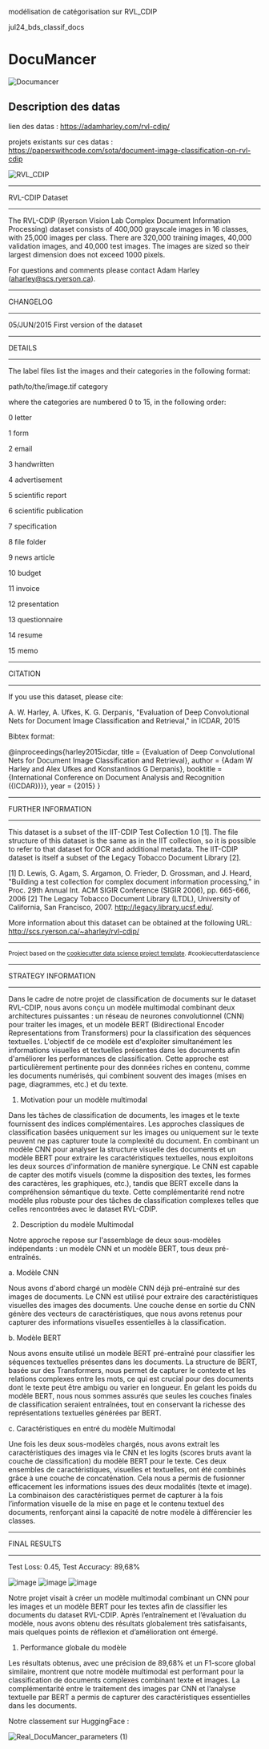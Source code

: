 modélisation de catégorisation sur RVL_CDIP

jul24_bds_classif_docs

DocuMancer
==============================

![Documancer](https://github.com/user-attachments/assets/a63fed46-26eb-4792-a3c8-3935ceee48c2)

Description des datas
------------
lien des datas : https://adamharley.com/rvl-cdip/

projets existants sur ces datas : https://paperswithcode.com/sota/document-image-classification-on-rvl-cdip

![RVL_CDIP](https://github.com/user-attachments/assets/c6b260cf-418d-4f9d-9ba8-ffac4b8f37b4)

________________

RVL-CDIP Dataset
________________

The RVL-CDIP (Ryerson Vision Lab Complex Document Information Processing) dataset consists of 400,000 grayscale images in 16 classes, with 25,000 images per class. There are 320,000 training images, 40,000 validation images, and 40,000 test images. The images are sized so their largest dimension does not exceed 1000 pixels.

For questions and comments please contact Adam Harley (aharley@scs.ryerson.ca).

_________

CHANGELOG
_________

05/JUN/2015	First version of the dataset

_______

DETAILS
_______

The label files list the images and their categories in the following format:

path/to/the/image.tif category

where the categories are numbered 0 to 15, in the following order:

0 letter

1 form

2 email

3 handwritten

4 advertisement

5 scientific report

6 scientific publication

7 specification

8 file folder

9 news article

10 budget

11 invoice

12 presentation

13 questionnaire

14 resume

15 memo

________

CITATION
________

If you use this dataset, please cite:

A. W. Harley, A. Ufkes, K. G. Derpanis, "Evaluation of Deep Convolutional Nets for Document Image Classification and Retrieval," in ICDAR, 2015

Bibtex format:

@inproceedings{harley2015icdar,
    title = {Evaluation of Deep Convolutional Nets for Document Image Classification and Retrieval},
    author = {Adam W Harley and Alex Ufkes and Konstantinos G Derpanis},
    booktitle = {International Conference on Document Analysis and Recognition ({ICDAR})}},
    year = {2015}
}

___________________

FURTHER INFORMATION
___________________

This dataset is a subset of the IIT-CDIP Test Collection 1.0 [1]. The file structure of this dataset is the same as in the IIT collection, so it is possible to refer to that dataset for OCR and additional metadata. The IIT-CDIP dataset is itself a subset of the Legacy Tobacco Document Library [2].

[1] D. Lewis, G. Agam, S. Argamon, O. Frieder, D. Grossman, and J. Heard, "Building a test collection for complex document information processing," in Proc. 29th Annual Int. ACM SIGIR Conference (SIGIR 2006), pp. 665-666, 2006
[2] The Legacy Tobacco Document Library (LTDL), University of California, San Francisco, 2007. http://legacy.library.ucsf.edu/.

More information about this dataset can be obtained at the following URL: http://scs.ryerson.ca/~aharley/rvl-cdip/


--------

<p><small>Project based on the <a target="_blank" href="https://drivendata.github.io/cookiecutter-data-science/">cookiecutter data science project template</a>. #cookiecutterdatascience</small></p>

___________________

STRATEGY INFORMATION
___________________

Dans le cadre de notre projet de classification de documents sur le dataset RVL-CDIP, nous avons conçu un modèle multimodal combinant deux architectures puissantes : un réseau de neurones convolutionnel (CNN) pour traiter les images, et un modèle BERT (Bidirectional Encoder Representations from Transformers) pour la classification des séquences textuelles. L'objectif de ce modèle est d'exploiter simultanément les informations visuelles et textuelles présentes dans les documents afin d'améliorer les performances de classification. Cette approche est particulièrement pertinente pour des données riches en contenu, comme les documents numérisés, qui combinent souvent des images (mises en page, diagrammes, etc.) et du texte.
1. Motivation pour un modèle multimodal
   
Dans les tâches de classification de documents, les images et le texte fournissent des indices complémentaires. Les approches classiques de classification basées uniquement sur les images ou uniquement sur le texte peuvent ne pas capturer toute la complexité du document. En combinant un modèle CNN pour analyser la structure visuelle des documents et un modèle BERT pour extraire les caractéristiques textuelles, nous exploitons les deux sources d'information de manière synergique.
Le CNN est capable de capter des motifs visuels (comme la disposition des textes, les formes des caractères, les graphiques, etc.), tandis que BERT excelle dans la compréhension sémantique du texte. Cette complémentarité rend notre modèle plus robuste pour des tâches de classification complexes telles que celles rencontrées avec le dataset RVL-CDIP.

2. Description du modèle Multimodal

Notre approche repose sur l'assemblage de deux sous-modèles indépendants : un modèle CNN et un modèle BERT, tous deux pré-entraînés.

a. Modèle CNN

Nous avons d'abord chargé un modèle CNN déjà pré-entraîné sur des images de documents. Le CNN est utilisé pour extraire des caractéristiques visuelles des images des documents. Une couche dense en sortie du CNN génère des vecteurs de caractéristiques, que nous avons retenus pour capturer des informations visuelles essentielles à la classification.

b. Modèle BERT

Nous avons ensuite utilisé un modèle BERT pré-entraîné pour classifier les séquences textuelles présentes dans les documents. La structure de BERT, basée sur des Transformers, nous permet de capturer le contexte et les relations complexes entre les mots, ce qui est crucial pour des documents dont le texte peut être ambigu ou varier en longueur. En gelant les poids du modèle BERT, nous nous sommes assurés que seules les couches finales de classification seraient entraînées, tout en conservant la richesse des représentations textuelles générées par BERT.

c. Caractéristiques en entré du modèle Multimodal

Une fois les deux sous-modèles chargés, nous avons extrait les caractéristiques des images via le CNN et les logits (scores bruts avant la couche de classification) du modèle BERT pour le texte. Ces deux ensembles de caractéristiques, visuelles et textuelles, ont été combinés grâce à une couche de concaténation. Cela nous a permis de fusionner efficacement les informations issues des deux modalités (texte et image).
La combinaison des caractéristiques permet de capturer à la fois l’information visuelle de la mise en page et le contenu textuel des documents, renforçant ainsi la capacité de notre modèle à différencier les classes.


___________________

FINAL RESULTS
___________________

Test Loss: 0.45, Test Accuracy: 89,68%

![image](https://github.com/user-attachments/assets/7b65f193-9f8a-432f-b1d5-92760a7a821b)
![image](https://github.com/user-attachments/assets/9b4575b7-237c-4baa-9681-250dea0f31d0)
![image](https://github.com/user-attachments/assets/2c452a66-712f-4cfd-8f53-7a18087577df)



Notre projet visait à créer un modèle multimodal combinant un CNN pour les images et un modèle BERT pour les textes afin de classifier les documents du dataset RVL-CDIP. Après l’entraînement et l’évaluation du modèle, nous avons obtenu des résultats globalement très satisfaisants, mais quelques points de réflexion et d’amélioration ont émergé.

1. Performance globale du modèle
   
Les résultats obtenus, avec une précision de  89,68% et un F1-score global similaire, montrent que notre modèle multimodal est performant pour la classification de documents complexes combinant texte et images. La complémentarité entre le traitement des images par CNN et l’analyse textuelle par BERT a permis de capturer des caractéristiques essentielles dans les documents.

Notre classement sur HuggingFace :

![Real_DocuMancer_parameters (1)](https://github.com/user-attachments/assets/1931919f-7ff3-400c-8db4-8bdc30b25462)




